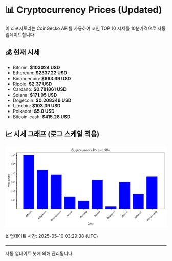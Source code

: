 
# 📊 Cryptocurrency Prices (Updated)

이 리포지토리는 CoinGecko API를 사용하여 코인 TOP 10 시세를 10분가격으로 자동 업데이트합니다.

## 💰 현재 시세
- Bitcoin: **$103024 USD**
- Ethereum: **$2337.22 USD**
- Binancecoin: **$663.69 USD**
- Ripple: **$2.37 USD**
- Cardano: **$0.781861 USD**
- Solana: **$171.95 USD**
- Dogecoin: **$0.208349 USD**
- Litecoin: **$103.39 USD**
- Polkadot: **$5.0 USD**
- Bitcoin-cash: **$415.28 USD**

## 📈 시세 그래프 (로그 스케일 적용)
![Crypto Prices](crypto_prices.png)

⏳ 업데이트 시간: 2025-05-10 03:29:38 (UTC)

---
자동 업데이트 봇에 의해 관리됩니다.
